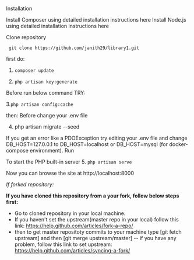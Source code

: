 Installation

Install Composer using detailed installation instructions here
Install Node.js using detailed installation instructions here

Clone repository

     git clone https://github.com/janith29/library1.git
    
first do:

1. `composer update`

2. `php artisan key:generate`



Before run below command TRY:

3.`php artisan config:cache`


then:
Before
change your .env file 

4. php artisan migrate --seed

If you get an error like a PDOException try editing your .env file and change DB_HOST=127.0.0.1 to DB_HOST=localhost or DB_HOST=mysql (for docker-compose environment).
Run

To start the PHP built-in server
5. `php artisan serve `


Now you can browse the site at http://localhost:8000

*If forked repository:*

**If you have cloned this repository from a your fork, follow below steps first:**

- Go to cloned repository in your local machine.
- If you haven't set the upstream(master repo in your local) follow this link: https://help.github.com/articles/fork-a-repo/
- then to get master repositoty commits to your machine type [git fetch upstream] and then [git merge upstream/master]
-- if you have any problem, follow this link to set upstream: https://help.github.com/articles/syncing-a-fork/
